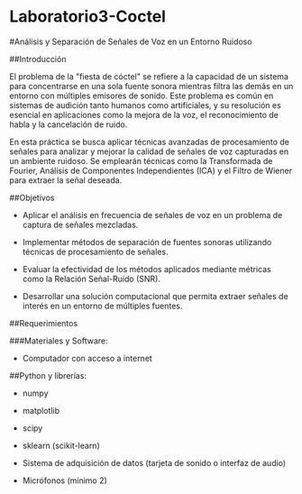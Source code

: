 # Laboratorio3-Coctel


#Análisis y Separación de Señales de Voz en un Entorno Ruidoso

##Introducción

El problema de la "fiesta de cóctel" se refiere a la capacidad de un sistema para concentrarse en una sola fuente sonora mientras filtra las demás en un entorno con múltiples emisores de sonido. Este problema es común en sistemas de audición tanto humanos como artificiales, y su resolución es esencial en aplicaciones como la mejora de la voz, el reconocimiento de habla y la cancelación de ruido.

En esta práctica se busca aplicar técnicas avanzadas de procesamiento de señales para analizar y mejorar la calidad de señales de voz capturadas en un ambiente ruidoso. Se emplearán técnicas como la Transformada de Fourier, Análisis de Componentes Independientes (ICA) y el Filtro de Wiener para extraer la señal deseada.

##Objetivos

- Aplicar el análisis en frecuencia de señales de voz en un problema de captura de señales mezcladas.

- Implementar métodos de separación de fuentes sonoras utilizando técnicas de procesamiento de señales.

- Evaluar la efectividad de los métodos aplicados mediante métricas como la Relación Señal-Ruido (SNR).

- Desarrollar una solución computacional que permita extraer señales de interés en un entorno de múltiples fuentes.

##Requerimientos

###Materiales y Software:

- Computador con acceso a internet

##Python y librerías:

- numpy

- matplotlib

- scipy

- sklearn (scikit-learn)

- Sistema de adquisición de datos (tarjeta de sonido o interfaz de audio)

- Micrófonos (mínimo 2)
